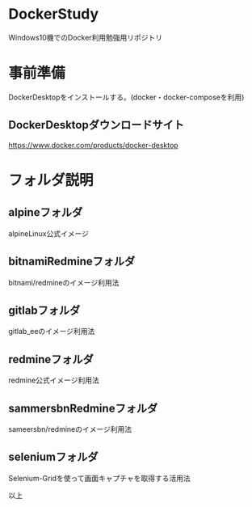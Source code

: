 # DockerStudy
Windows10機でのDocker利用勉強用リポジトリ

# 事前準備
DockerDesktopをインストールする。(docker・docker-composeを利用)

## DockerDesktopダウンロードサイト
https://www.docker.com/products/docker-desktop

# フォルダ説明
## alpineフォルダ
alpineLinux公式イメージ

## bitnamiRedmineフォルダ
bitnami/redmineのイメージ利用法

## gitlabフォルダ
gitlab_eeのイメージ利用法

## redmineフォルダ
redmine公式イメージ利用法

## sammersbnRedmineフォルダ
sameersbn/redmineのイメージ利用法

## seleniumフォルダ
Selenium-Gridを使って画面キャプチャを取得する活用法


以上
